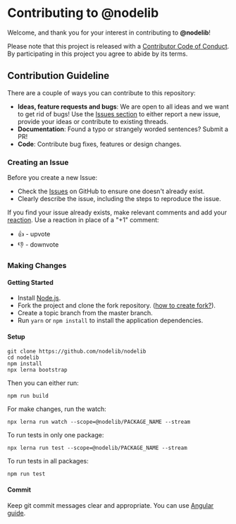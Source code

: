 # Contributing to @nodelib

Welcome, and thank you for your interest in contributing to **@nodelib**!

Please note that this project is released with a [Contributor Code of Conduct](CODE-OF-CONDUCT.md). By participating in this project you agree to abide by its terms.

## Contribution Guideline

There are a couple of ways you can contribute to this repository:

* **Ideas, feature requests and bugs**: We are open to all ideas and we want to get rid of bugs! Use the [Issues section](https://github.com/nodelib/nodelib/issues) to either report a new issue, provide your ideas or contribute to existing threads.
* **Documentation**: Found a typo or strangely worded sentences? Submit a PR!
* **Code**: Contribute bug fixes, features or design changes.

### Creating an Issue

Before you create a new Issue:

* Check the [Issues](https://github.com/nodelib/nodelib/issues) on GitHub to ensure one doesn't already exist.
* Clearly describe the issue, including the steps to reproduce the issue.

If you find your issue already exists, make relevant comments and add your [reaction](https://github.com/blog/2119-add-reactions-to-pull-requests-issues-and-comments). Use a reaction in place of a "+1" comment:

* 👍 - upvote
* 👎 - downvote

### Making Changes

#### Getting Started

* Install [Node.js](https://nodejs.org/en/).
* Fork the project and clone the fork repository. ([how to create fork?](https://help.github.com/articles/fork-a-repo/#fork-an-example-repository)).
* Create a topic branch from the master branch.
* Run `yarn` or `npm install` to install the application dependencies.

#### Setup

```console
git clone https://github.com/nodelib/nodelib
cd nodelib
npm install
npx lerna bootstrap
```

Then you can either run:

```console
npm run build
```

For make changes, run the watch:

```console
npx lerna run watch --scope=@nodelib/PACKAGE_NAME --stream
```

To run tests in only one package:

```console
npx lerna run test --scope=@nodelib/PACKAGE_NAME --stream
```

To run tests in all packages:

```console
npm run test
```

#### Commit

Keep git commit messages clear and appropriate. You can use [Angular guide](https://github.com/angular/angular.js/blob/master/DEVELOPERS.md#-git-commit-guidelines).
